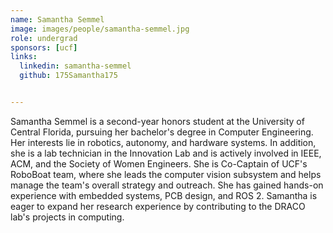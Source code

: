 ```yaml
---
name: Samantha Semmel
image: images/people/samantha-semmel.jpg
role: undergrad
sponsors: [ucf]
links:
  linkedin: samantha-semmel
  github: 175Samantha175


---
```


Samantha Semmel is a second-year honors student at the University of Central Florida, pursuing her bachelor's degree in Computer Engineering. Her interests lie in robotics, autonomy, and hardware systems. In addition, she is a lab technician in the Innovation Lab and is actively involved in IEEE, ACM, and the Society of Women Engineers. She is Co-Captain of UCF's RoboBoat team, where she leads the computer vision subsystem and helps manage the team's overall strategy and outreach. She has gained hands-on experience with embedded systems, PCB design, and ROS 2. Samantha is eager to expand her research experience by contributing to the DRACO lab's projects in computing.
